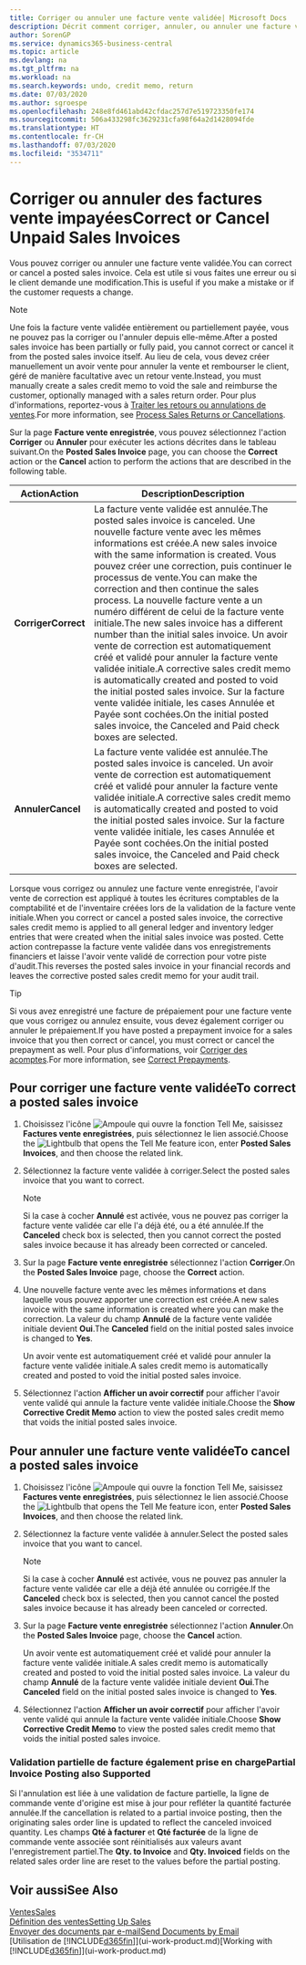 ```yaml
---
title: Corriger ou annuler une facture vente validée| Microsoft Docs
description: Décrit comment corriger, annuler, ou annuler une facture vente enregistrée et lettrer un avoir vente.
author: SorenGP
ms.service: dynamics365-business-central
ms.topic: article
ms.devlang: na
ms.tgt_pltfrm: na
ms.workload: na
ms.search.keywords: undo, credit memo, return
ms.date: 07/03/2020
ms.author: sgroespe
ms.openlocfilehash: 248e8fd461abd42cfdac257d7e519723350fe174
ms.sourcegitcommit: 506a433298fc3629231cfa98f64a2d1428094fde
ms.translationtype: HT
ms.contentlocale: fr-CH
ms.lasthandoff: 07/03/2020
ms.locfileid: "3534711"
---
```

# <a name="correct-or-cancel-unpaid-sales-invoices"></a><span data-ttu-id="a8fd9-103">Corriger ou annuler des factures vente impayées</span><span class="sxs-lookup"><span data-stu-id="a8fd9-103">Correct or Cancel Unpaid Sales Invoices</span></span>

<span data-ttu-id="a8fd9-104">Vous pouvez corriger ou annuler une facture vente validée.</span><span class="sxs-lookup"><span data-stu-id="a8fd9-104">You can correct or cancel a posted sales invoice.</span></span> <span data-ttu-id="a8fd9-105">Cela est utile si vous faites une erreur ou si le client demande une modification.</span><span class="sxs-lookup"><span data-stu-id="a8fd9-105">This is useful if you make a mistake or if the customer requests a change.</span></span>

> [!NOTE]  
> <span data-ttu-id="a8fd9-106">Une fois la facture vente validée entièrement ou partiellement payée, vous ne pouvez pas la corriger ou l'annuler depuis elle-même.</span><span class="sxs-lookup"><span data-stu-id="a8fd9-106">After a posted sales invoice has been partially or fully paid, you cannot correct or cancel it from the posted sales invoice itself.</span></span> <span data-ttu-id="a8fd9-107">Au lieu de cela, vous devez créer manuellement un avoir vente pour annuler la vente et rembourser le client, géré de manière facultative avec un retour vente.</span><span class="sxs-lookup"><span data-stu-id="a8fd9-107">Instead, you must manually create a sales credit memo to void the sale and reimburse the customer, optionally managed with a sales return order.</span></span> <span data-ttu-id="a8fd9-108">Pour plus d'informations, reportez-vous à [Traiter les retours ou annulations de ventes](sales-how-process-sales-returns-cancellations.md).</span><span class="sxs-lookup"><span data-stu-id="a8fd9-108">For more information, see [Process Sales Returns or Cancellations](sales-how-process-sales-returns-cancellations.md).</span></span>

<span data-ttu-id="a8fd9-109">Sur la page **Facture vente enregistrée**, vous pouvez sélectionnez l'action **Corriger** ou **Annuler** pour exécuter les actions décrites dans le tableau suivant.</span><span class="sxs-lookup"><span data-stu-id="a8fd9-109">On the **Posted Sales Invoice** page, you can choose the **Correct** action or the **Cancel** action to perform the actions that are described in the following table.</span></span>

| <span data-ttu-id="a8fd9-110">Action</span><span class="sxs-lookup"><span data-stu-id="a8fd9-110">Action</span></span> | <span data-ttu-id="a8fd9-111">Description</span><span class="sxs-lookup"><span data-stu-id="a8fd9-111">Description</span></span> |
| --- | --- |
| <span data-ttu-id="a8fd9-112">**Corriger**</span><span class="sxs-lookup"><span data-stu-id="a8fd9-112">**Correct**</span></span> |<span data-ttu-id="a8fd9-113">La facture vente validée est annulée.</span><span class="sxs-lookup"><span data-stu-id="a8fd9-113">The posted sales invoice is canceled.</span></span> <span data-ttu-id="a8fd9-114">Une nouvelle facture vente avec les mêmes informations est créée.</span><span class="sxs-lookup"><span data-stu-id="a8fd9-114">A new sales invoice with the same information is created.</span></span> <span data-ttu-id="a8fd9-115">Vous pouvez créer une correction, puis continuer le processus de vente.</span><span class="sxs-lookup"><span data-stu-id="a8fd9-115">You can make the correction and then continue the sales process.</span></span> <span data-ttu-id="a8fd9-116">La nouvelle facture vente a un numéro différent de celui de la facture vente initiale.</span><span class="sxs-lookup"><span data-stu-id="a8fd9-116">The new sales invoice has a different number than the initial sales invoice.</span></span> <span data-ttu-id="a8fd9-117">Un avoir vente de correction est automatiquement créé et validé pour annuler la facture vente validée initiale.</span><span class="sxs-lookup"><span data-stu-id="a8fd9-117">A corrective sales credit memo is automatically created and posted to void the initial posted sales invoice.</span></span> <span data-ttu-id="a8fd9-118">Sur la facture vente validée initiale, les cases Annulée et Payée sont cochées.</span><span class="sxs-lookup"><span data-stu-id="a8fd9-118">On the initial posted sales invoice, the Canceled and Paid check boxes are selected.</span></span> |
| <span data-ttu-id="a8fd9-119">**Annuler**</span><span class="sxs-lookup"><span data-stu-id="a8fd9-119">**Cancel**</span></span> |<span data-ttu-id="a8fd9-120">La facture vente validée est annulée.</span><span class="sxs-lookup"><span data-stu-id="a8fd9-120">The posted sales invoice is canceled.</span></span> <span data-ttu-id="a8fd9-121">Un avoir vente de correction est automatiquement créé et validé pour annuler la facture vente validée initiale.</span><span class="sxs-lookup"><span data-stu-id="a8fd9-121">A corrective sales credit memo is automatically created and posted to void the initial posted sales invoice.</span></span> <span data-ttu-id="a8fd9-122">Sur la facture vente validée initiale, les cases Annulée et Payée sont cochées.</span><span class="sxs-lookup"><span data-stu-id="a8fd9-122">On the initial posted sales invoice, the Canceled and Paid check boxes are selected.</span></span> |

<span data-ttu-id="a8fd9-123">Lorsque vous corrigez ou annulez une facture vente enregistrée, l'avoir vente de correction est appliqué à toutes les écritures comptables de la comptabilité et de l'inventaire créées lors de la validation de la facture vente initiale.</span><span class="sxs-lookup"><span data-stu-id="a8fd9-123">When you correct or cancel a posted sales invoice, the corrective sales credit memo is applied to all general ledger and inventory ledger entries that were created when the initial sales invoice was posted.</span></span> <span data-ttu-id="a8fd9-124">Cette action contrepasse la facture vente validée dans vos enregistrements financiers et laisse l'avoir vente validé de correction pour votre piste d'audit.</span><span class="sxs-lookup"><span data-stu-id="a8fd9-124">This reverses the posted sales invoice in your financial records and leaves the corrective posted sales credit memo for your audit trail.</span></span>  

> [!TIP]
> <span data-ttu-id="a8fd9-125">Si vous avez enregistré une facture de prépaiement pour une facture vente que vous corrigez ou annulez ensuite, vous devez également corriger ou annuler le prépaiement.</span><span class="sxs-lookup"><span data-stu-id="a8fd9-125">If you have posted a prepayment invoice for a sales invoice that you then correct or cancel, you must correct or cancel the prepayment as well.</span></span> <span data-ttu-id="a8fd9-126">Pour plus d'informations, voir [Corriger des acomptes](finance-how-to-correct-prepayments.md).</span><span class="sxs-lookup"><span data-stu-id="a8fd9-126">For more information, see [Correct Prepayments](finance-how-to-correct-prepayments.md).</span></span>

## <a name="to-correct-a-posted-sales-invoice"></a><span data-ttu-id="a8fd9-127">Pour corriger une facture vente validée</span><span class="sxs-lookup"><span data-stu-id="a8fd9-127">To correct a posted sales invoice</span></span>

1. <span data-ttu-id="a8fd9-128">Choisissez l'icône ![Ampoule qui ouvre la fonction Tell Me](media/ui-search/search_small.png "Dites-moi ce que vous voulez faire"), saisissez **Factures vente enregistrées**, puis sélectionnez le lien associé.</span><span class="sxs-lookup"><span data-stu-id="a8fd9-128">Choose the ![Lightbulb that opens the Tell Me feature](media/ui-search/search_small.png "Tell me what you want to do") icon, enter **Posted Sales Invoices**, and then choose the related link.</span></span>  
2. <span data-ttu-id="a8fd9-129">Sélectionnez la facture vente validée à corriger.</span><span class="sxs-lookup"><span data-stu-id="a8fd9-129">Select the posted sales invoice that you want to correct.</span></span>

    > [!NOTE]  
    >   <span data-ttu-id="a8fd9-130">Si la case à cocher **Annulé** est activée, vous ne pouvez pas corriger la facture vente validée car elle l'a déjà été, ou a été annulée.</span><span class="sxs-lookup"><span data-stu-id="a8fd9-130">If the **Canceled** check box is selected, then you cannot correct the posted sales invoice because it has already been corrected or canceled.</span></span>
3. <span data-ttu-id="a8fd9-131">Sur la page **Facture vente enregistrée** sélectionnez l'action **Corriger**.</span><span class="sxs-lookup"><span data-stu-id="a8fd9-131">On the **Posted Sales Invoice** page, choose the **Correct** action.</span></span>  
4. <span data-ttu-id="a8fd9-132">Une nouvelle facture vente avec les mêmes informations et dans laquelle vous pouvez apporter une correction est créée.</span><span class="sxs-lookup"><span data-stu-id="a8fd9-132">A new sales invoice with the same information is created where you can make the correction.</span></span> <span data-ttu-id="a8fd9-133">La valeur du champ **Annulé** de la facture vente validée initiale devient **Oui**.</span><span class="sxs-lookup"><span data-stu-id="a8fd9-133">The **Canceled** field on the initial posted sales invoice is changed to **Yes**.</span></span>

    <span data-ttu-id="a8fd9-134">Un avoir vente est automatiquement créé et validé pour annuler la facture vente validée initiale.</span><span class="sxs-lookup"><span data-stu-id="a8fd9-134">A sales credit memo is automatically created and posted to void the initial posted sales invoice.</span></span>
5. <span data-ttu-id="a8fd9-135">Sélectionnez l'action **Afficher un avoir correctif** pour afficher l'avoir vente validé qui annule la facture vente validée initiale.</span><span class="sxs-lookup"><span data-stu-id="a8fd9-135">Choose the **Show Corrective Credit Memo** action to view the posted sales credit memo that voids the initial posted sales invoice.</span></span>

## <a name="to-cancel-a-posted-sales-invoice"></a><span data-ttu-id="a8fd9-136">Pour annuler une facture vente validée</span><span class="sxs-lookup"><span data-stu-id="a8fd9-136">To cancel a posted sales invoice</span></span>

1. <span data-ttu-id="a8fd9-137">Choisissez l'icône ![Ampoule qui ouvre la fonction Tell Me](media/ui-search/search_small.png "Dites-moi ce que vous voulez faire"), saisissez **Factures vente enregistrées**, puis sélectionnez le lien associé.</span><span class="sxs-lookup"><span data-stu-id="a8fd9-137">Choose the ![Lightbulb that opens the Tell Me feature](media/ui-search/search_small.png "Tell me what you want to do") icon, enter **Posted Sales Invoices**, and then choose the related link.</span></span>  
2. <span data-ttu-id="a8fd9-138">Sélectionnez la facture vente validée à annuler.</span><span class="sxs-lookup"><span data-stu-id="a8fd9-138">Select the posted sales invoice that you want to cancel.</span></span>

    > [!NOTE]  
    >   <span data-ttu-id="a8fd9-139">Si la case à cocher **Annulé** est activée, vous ne pouvez pas annuler la facture vente validée car elle a déjà été annulée ou corrigée.</span><span class="sxs-lookup"><span data-stu-id="a8fd9-139">If the **Canceled** check box is selected, then you cannot cancel the posted sales invoice because it has already been canceled or corrected.</span></span>
3. <span data-ttu-id="a8fd9-140">Sur la page **Facture vente enregistrée** sélectionnez l'action **Annuler**.</span><span class="sxs-lookup"><span data-stu-id="a8fd9-140">On the **Posted Sales Invoice** page, choose the **Cancel** action.</span></span>

    <span data-ttu-id="a8fd9-141">Un avoir vente est automatiquement créé et validé pour annuler la facture vente validée initiale.</span><span class="sxs-lookup"><span data-stu-id="a8fd9-141">A sales credit memo is automatically created and posted to void the initial posted sales invoice.</span></span> <span data-ttu-id="a8fd9-142">La valeur du champ **Annulé** de la facture vente validée initiale devient **Oui**.</span><span class="sxs-lookup"><span data-stu-id="a8fd9-142">The **Canceled** field on the initial posted sales invoice is changed to **Yes**.</span></span>
4. <span data-ttu-id="a8fd9-143">Sélectionnez l'action **Afficher un avoir correctif** pour afficher l'avoir vente validé qui annule la facture vente validée initiale.</span><span class="sxs-lookup"><span data-stu-id="a8fd9-143">Choose **Show Corrective Credit Memo** to view the posted sales credit memo that voids the initial posted sales invoice.</span></span>

### <a name="partial-invoice-posting-also-supported"></a><span data-ttu-id="a8fd9-144">Validation partielle de facture également prise en charge</span><span class="sxs-lookup"><span data-stu-id="a8fd9-144">Partial Invoice Posting also Supported</span></span>

<span data-ttu-id="a8fd9-145">Si l'annulation est liée à une validation de facture partielle, la ligne de commande vente d'origine est mise à jour pour refléter la quantité facturée annulée.</span><span class="sxs-lookup"><span data-stu-id="a8fd9-145">If the cancellation is related to a partial invoice posting, then the originating sales order line is updated to reflect the canceled invoiced quantity.</span></span> <span data-ttu-id="a8fd9-146">Les champs **Qté à facturer** et **Qté facturée** de la ligne de commande vente associée sont réinitialisés aux valeurs avant l'enregistrement partiel.</span><span class="sxs-lookup"><span data-stu-id="a8fd9-146">The **Qty. to Invoice** and **Qty. Invoiced** fields on the related sales order line are reset to the values before the partial posting.</span></span>

## <a name="see-also"></a><span data-ttu-id="a8fd9-147">Voir aussi</span><span class="sxs-lookup"><span data-stu-id="a8fd9-147">See Also</span></span>

[<span data-ttu-id="a8fd9-148">Ventes</span><span class="sxs-lookup"><span data-stu-id="a8fd9-148">Sales</span></span>](sales-manage-sales.md)  
[<span data-ttu-id="a8fd9-149">Définition des ventes</span><span class="sxs-lookup"><span data-stu-id="a8fd9-149">Setting Up Sales</span></span>](sales-setup-sales.md)  
[<span data-ttu-id="a8fd9-150">Envoyer des documents par e-mail</span><span class="sxs-lookup"><span data-stu-id="a8fd9-150">Send Documents by Email</span></span>](ui-how-send-documents-email.md)  
<span data-ttu-id="a8fd9-151">[Utilisation de [!INCLUDE[d365fin](includes/d365fin_md.md)]](ui-work-product.md)</span><span class="sxs-lookup"><span data-stu-id="a8fd9-151">[Working with [!INCLUDE[d365fin](includes/d365fin_md.md)]](ui-work-product.md)</span></span>
